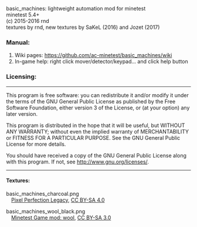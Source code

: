 basic_machines: lightweight automation mod for minetest\
minetest 5.4+\
(c) 2015-2016 rnd\
textures by rnd, new textures by SaKeL (2016) and Jozet (2017)

### Manual:

1. Wiki pages: https://github.com/ac-minetest/basic_machines/wiki
2. In-game help: right click mover/detector/keypad... and click help button

### Licensing:

---
This program is free software: you can redistribute it and/or modify
it under the terms of the GNU General Public License as published by
the Free Software Foundation, either version 3 of the License, or
(at your option) any later version.

This program is distributed in the hope that it will be useful,
but WITHOUT ANY WARRANTY; without even the implied warranty of
MERCHANTABILITY or FITNESS FOR A PARTICULAR PURPOSE. See the
GNU General Public License for more details.

You should have received a copy of the GNU General Public License
along with this program. If not, see <http://www.gnu.org/licenses/>.

---

#### Textures:

basic_machines_charcoal.png\
&emsp;[Pixel Perfection Legacy](https://www.curseforge.com/minecraft/texture-packs/pixel-perfection-legacy), [CC BY-SA 4.0](https://creativecommons.org/licenses/by-sa/4.0/)

basic_machines_wool_black.png\
&emsp;[Minetest Game mod: wool](https://github.com/minetest/minetest_game/tree/master/mods/wool), [CC BY-SA 3.0](https://creativecommons.org/licenses/by-sa/3.0/)